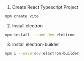 1. Create React Typescript Project

```bash
npm create vite .
```

2. Install electron

```bash
npm install --save-dev electron
```

<!-- OR

```bash
npm install -g cnpm --registry=http://registry.npm.taobao.org
```

```bash
cnpm install --save-dev electron
``` -->

3. Install electron-builder

```bash
npm i --save-dev electron-builder
```

<!-- OR

```bash
cnpm i --save-dev electron-builder
``` -->
